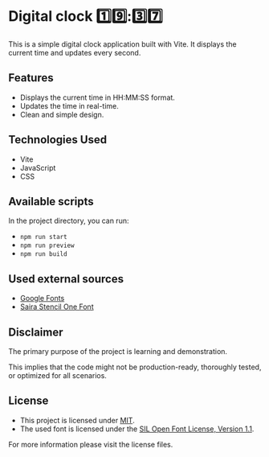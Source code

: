 # Digital clock 1️⃣9️⃣:3️⃣7️⃣

This is a simple digital clock application built with Vite. It displays the current time and updates every second.

## Features

- Displays the current time in HH:MM:SS format.
- Updates the time in real-time.
- Clean and simple design.

## Technologies Used

- Vite
- JavaScript
- CSS

## Available scripts

In the project directory, you can run:

- `npm run start`
- `npm run preview`
- `npm run build`

## Used external sources

- [Google Fonts](https://fonts.google.com/)
- [Saira Stencil One Font](https://fonts.google.com/share?selection.family=Saira+Stencil+One)

## Disclaimer

The primary purpose of the project is learning and demonstration.

This implies that the code might not be production-ready, thoroughly tested, or optimized for all scenarios.

## License

- This project is licensed under [MIT](https://github.com/tothlevente/digital-clock/blob/main/LICENSE).
- The used font is licensed under the [SIL Open Font License, Version 1.1](https://fonts.google.com/specimen/Saira+Stencil+One/license?selection.family=Saira+Stencil+One).

For more information please visit the license files.
